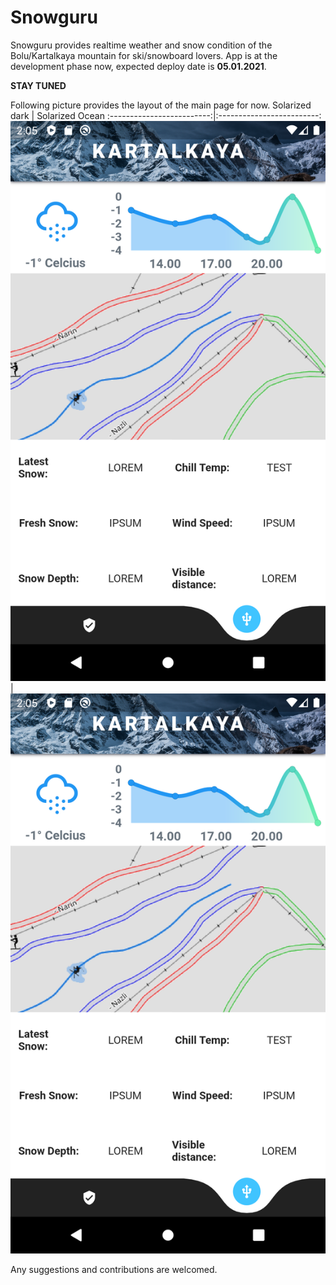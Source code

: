 # Snowguru

Snowguru provides realtime weather and snow condition of the Bolu/Kartalkaya mountain for ski/snowboard lovers. App is at the development phase now, expected
deploy date is **05.01.2021**.

**STAY TUNED**

Following picture provides the layout of the main page for now.
Solarized dark             |  Solarized Ocean
:-------------------------:|:-------------------------:
![](screenshots/Screenshot_1589281508.png)  |  ![](screenshots/Screenshot_1589281508.png)


Any suggestions and contributions are welcomed.
